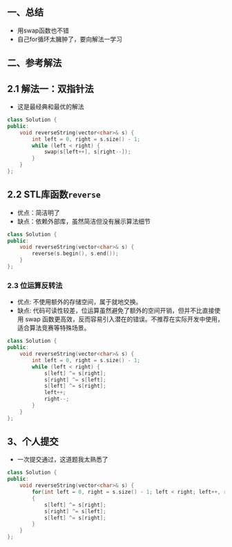 ## 一、总结
- 用swap函数也不错
- 自己for循环太臃肿了，要向解法一学习

## 二、参考解法
## 2.1 解法一：双指针法
- 这是最经典和最优的解法
```C++
class Solution {
public:
    void reverseString(vector<char>& s) {
        int left = 0, right = s.size() - 1;
        while (left < right) {
            swap(s[left++], s[right--]);
        }
    }
};
```

## 2.2 STL库函数`reverse`
- 优点：简洁明了
- 缺点：依赖外部库，虽然简洁但没有展示算法细节
```C++
class Solution {
public:
    void reverseString(vector<char>& s) {
        reverse(s.begin(), s.end());
    }
};
```

### 2.3 位运算反转法
- 优点: 不使用额外的存储空间，属于就地交换。
- 缺点: 代码可读性较差，位运算虽然避免了额外的空间开销，但并不比直接使用 swap 函数更高效，反而容易引入潜在的错误。不推荐在实际开发中使用，适合算法竞赛等特殊场景。
```C++
class Solution {
public:
    void reverseString(vector<char>& s) {
        int left = 0, right = s.size() - 1;
        while (left < right) {
            s[left] ^= s[right];
            s[right] ^= s[left];
            s[left] ^= s[right];
            left++;
            right--;
        }
    }
};
```

## 3、个人提交
- 一次提交通过，这道题我太熟悉了
```C++
class Solution {
public:
    void reverseString(vector<char>& s) {
        for(int left = 0, right = s.size() - 1; left < right; left++, right--)
        {
            s[left] ^= s[right];
            s[right] ^= s[left];
            s[left] ^= s[right];
        }
    }
};
```
